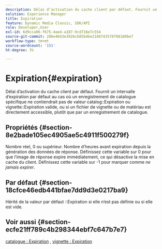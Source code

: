 ```yaml
---
description: Délai d’activation du cache client par défaut. Fournit un intervalle d’expiration par défaut lorsqu’un enregistrement de catalogue spécifique ne contient pas de valeur d’expiration ou d’expiration de vignette de catalogue valide, ou si un fichier de vignette ou un fichier de matériau est directement accessible, plutôt qu’au moyen d’un enregistrement de catalogue.
solution: Experience Manager
title: Expiration
feature: Dynamic Media Classic, SDK/API
role: Developer,User
exl-id: 6d9cca06-f675-4ae4-a187-9cd716e7c554
source-git-commit: 206e4643e3926cb85b4be2189743578f88180be7
workflow-type: tm+mt
source-wordcount: '151'
ht-degree: 3%

---
```


# Expiration{#expiration}

Délai d’activation du cache client par défaut. Fournit un intervalle d’expiration par défaut au cas où un enregistrement de catalogue spécifique ne contiendrait pas de valeur catalog::Expiration ou vignette::Expiration valide, ou si un fichier de vignette ou de matériau est directement accessible, plutôt que par un enregistrement de catalogue.

## Propriétés {#section-8e2bade105ec4905ae5c4911f500279f}

Nombre réel, 0 ou supérieur. Nombre d’heures avant expiration depuis la génération des données de réponse. Définissez cette variable sur 0 pour que l’image de réponse expire immédiatement, ce qui désactive la mise en cache du client. Définissez cette variable sur -1 pour marquer comme *ne jamais expirer*.

## Par défaut {#section-18cfce46edb441bfae7dd9d3e0217ba9}

Hérité de la valeur par défaut ::Expiration si elle n’est pas définie ou si elle est vide.

## Voir aussi {#section-ecfe21ff789c4b298344ebf7c647b7e7}

[catalogue : Expiration](../../../../../ir-api/material-cat/image-rendering-api-ref/c-ir-material-catalog/c-ir-material-data-reference/r-ir-expiration-dataref.md#reference-5e93943abff54c93bf85aae3b911a3ce) ,  [vignette : Expiration](../../../../../ir-api/material-cat/image-rendering-api-ref/c-ir-material-catalog/c-ir-vignette-map-reference/r-ir-expiration-vignette.md#reference-df80829da93e4c0ab3f97a1792d9c74c)
